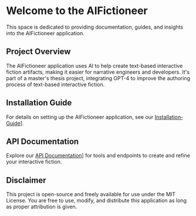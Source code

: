 # Welcome to the AIFictioneer

This space is dedicated to providing documentation, guides, and insights into the AIFictioneer application.

## Project Overview

The AIFictioneer application uses AI to help create text-based interactive fiction artifacts, making it easier for narrative engineers and developers. It's part of a master's thesis project, integrating GPT-4 to improve the authoring process of text-based interactive fiction.

## Installation Guide
For details on setting up the AIFictioneer application, see our [Installation‐Guide](https://github.com/Master-thesis-20244/AIFictioneer/wiki/Installation%E2%80%90Guide)].

## API Documentation

Explore our [API Documentation](https://github.com/Master-thesis-20244/AIFictioneer/wiki/API-Overview)] for tools and endpoints to create and refine your interactive fiction.

## Disclaimer
This project is open-source and freely available for use under the MIT License. You are free to use, modify, and distribute this application as long as proper attribution is given.


